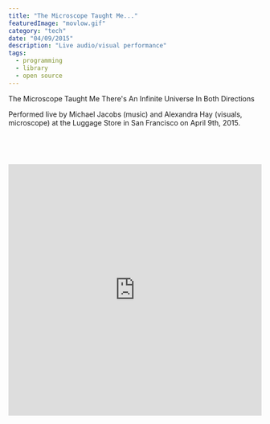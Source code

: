 ```yaml
---
title: "The Microscope Taught Me..."
featuredImage: "movlow.gif"
category: "tech"
date: "04/09/2015"
description: "Live audio/visual performance"
tags:
  - programming
  - library
  - open source
---
```


<style>
.iframes{
  max-width: 900px;
}
iframe {
  height: 500px;
  margin:60px auto 0px auto;
}
</style>

The Microscope Taught Me There's An Infinite Universe In Both Directions

Performed live by Michael Jacobs (music) and Alexandra Hay (visuals, microscope) at the Luggage Store in San Francisco on April 9th, 2015.

<div class="iframes">
<iframe width="100%" src="https://www.youtube.com/embed/p3eFCb--2iE" frameborder="0" allowfullscreen></iframe>
</div>
